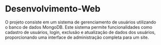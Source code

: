 # Desenvolvimento-Web
O projeto consiste em um sistema de gerenciamento de usuários utilizando o banco de dados MongoDB. Este sistema permite funcionalidades como cadastro de usuários, login, exclusão e atualização de dados dos usuários, proporcionando uma interface de administração completa para um site.


